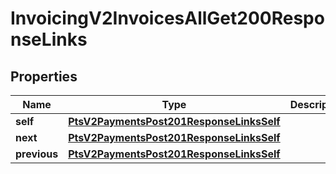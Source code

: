 
# InvoicingV2InvoicesAllGet200ResponseLinks

## Properties
Name | Type | Description | Notes
------------ | ------------- | ------------- | -------------
**self** | [**PtsV2PaymentsPost201ResponseLinksSelf**](PtsV2PaymentsPost201ResponseLinksSelf.md) |  |  [optional]
**next** | [**PtsV2PaymentsPost201ResponseLinksSelf**](PtsV2PaymentsPost201ResponseLinksSelf.md) |  |  [optional]
**previous** | [**PtsV2PaymentsPost201ResponseLinksSelf**](PtsV2PaymentsPost201ResponseLinksSelf.md) |  |  [optional]



